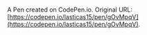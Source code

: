 # 

A Pen created on CodePen.io. Original URL: [https://codepen.io/lasticas15/pen/gOvMpqV](https://codepen.io/lasticas15/pen/gOvMpqV).

